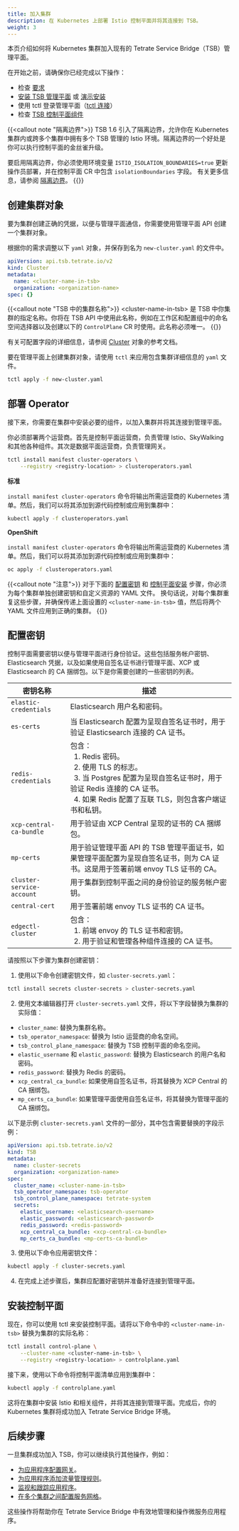 ```yaml
---
title: 加入集群
description: 在 Kubernetes 上部署 Istio 控制平面并将其连接到 TSB。
weight: 3
---
```


本页介绍如何将 Kubernetes 集群加入现有的 Tetrate Service Bridge（TSB）管理平面。

在开始之前，请确保你已经完成以下操作：

- 检查 [要求](../../requirements-and-download)
- [安装 TSB 管理平面](../management-plane-installation) 或 [演示安装](../demo-installation)
- 使用 tctl 登录管理平面（[tctl 连接](../../tctl-connect)）
- 检查 [TSB 控制平面组件](../../components#control-plane)

{{<callout note "隔离边界">}}
TSB 1.6 引入了隔离边界，允许你在 Kubernetes 集群内或跨多个集群中拥有多个 TSB 管理的 Istio 环境。隔离边界的一个好处是你可以执行控制平面的金丝雀升级。

要启用隔离边界，你必须使用环境变量 `ISTIO_ISOLATION_BOUNDARIES=true` 更新操作员部署，并在控制平面 CR 中包含 `isolationBoundaries` 字段。
有关更多信息，请参阅 [隔离边界](../../isolation-boundaries)。
{{</callout>}}

## 创建集群对象

要为集群创建正确的凭据，以便与管理平面通信，你需要使用管理平面 API 创建一个集群对象。

根据你的需求调整以下 `yaml` 对象，并保存到名为 `new-cluster.yaml` 的文件中。

```yaml
apiVersion: api.tsb.tetrate.io/v2
kind: Cluster
metadata:
  name: <cluster-name-in-tsb>
  organization: <organization-name>
spec: {}
```

{{<callout note "TSB 中的集群名称">}}
&lt;cluster-name-in-tsb&gt; 是 TSB 中你集群的指定名称。你将在 TSB API 中使用此名称，例如在工作区和配置组中的命名空间选择器以及创建以下的 `ControlPlane` CR 时使用。此名称必须唯一。
{{</callout>}}

有关可配置字段的详细信息，请参阅 [Cluster](../../../refs/tsb/v2/cluster) 对象的参考文档。

要在管理平面上创建集群对象，请使用 `tctl` 来应用包含集群详细信息的 `yaml` 文件。

```bash
tctl apply -f new-cluster.yaml
```

## 部署 Operator

接下来，你需要在集群中安装必要的组件，以加入集群并将其连接到管理平面。

你必须部署两个运营商。首先是控制平面运营商，负责管理 Istio、SkyWalking 和其他各种组件。其次是数据平面运营商，负责管理网关。

```bash
tctl install manifest cluster-operators \
    --registry <registry-location> > clusteroperators.yaml
```

**标准**

`install manifest cluster-operators` 命令将输出所需运营商的 Kubernetes 清单。然后，我们可以将其添加到源代码控制或应用到集群中：

```bash
kubectl apply -f clusteroperators.yaml
```

**OpenShift**

`install manifest cluster-operators` 命令将输出所需运营商的 Kubernetes 清单。然后，我们可以将其添加到源代码控制或应用到集群中：

```bash
oc apply -f clusteroperators.yaml
```

{{<callout note "注意">}}
对于下面的 [配置密钥](#configuring-secrets) 和 [控制平面安装](#control-plane-installation) 步骤，你必须为每个集群单独创建密钥和自定义资源的 YAML 文件。
换句话说，对每个集群重复这些步骤，并确保传递上面设置的 `<cluster-name-in-tsb>` 值，然后将两个 YAML 文件应用到正确的集群。
{{</callout>}}

## 配置密钥

控制平面需要密钥以便与管理平面进行身份验证。这些包括服务帐户密钥、Elasticsearch 凭据，以及如果使用自签名证书进行管理平面、XCP 或 Elasticsearch 的 CA 捆绑包。以下是你需要创建的一些密钥的列表。

| 密钥名称                  | 描述                                                         |
| ------------------------- | ------------------------------------------------------------ |
| `elastic-credentials`     | Elasticsearch 用户名和密码。                                 |
| `es-certs`                | 当 Elasticsearch 配置为呈现自签名证书时，用于验证 Elasticsearch 连接的 CA 证书。 |
| `redis-credentials`       | 包含：<br />&ensp;1. Redis 密码。<br />&ensp;2. 使用 TLS 的标志。<br />&ensp;3. 当 Postgres 配置为呈现自签名证书时，用于验证 Redis 连接的 CA 证书。<br />&ensp;4. 如果 Redis 配置了互联 TLS，则包含客户端证书和私钥。 |
| `xcp-central-ca-bundle`   | 用于验证由 XCP Central 呈现的证书的 CA 捆绑包。              |
| `mp-certs`                | 用于验证管理平面 API 的 TSB 管理平面证书，如果管理平面配置为呈现自签名证书，则为 CA 证书。这是用于签署前端 envoy TLS 证书的 CA。 |
| `cluster-service-account` | 用于集群到控制平面之间的身份验证的服务帐户密钥。         |
| `central-cert`        | 用于签署前端 envoy TLS 证书的 CA 证书。                 |
| `edgectl-cluster`     | 包含：<br />&ensp;1. 前端 envoy 的 TLS 证书和密钥。<br />&ensp;2. 用于验证和管理各种组件连接的 CA 证书。            |

请按照以下步骤为集群创建密钥：

1. 使用以下命令创建密钥文件，如 `cluster-secrets.yaml`：

```bash
tctl install secrets cluster-secrets > cluster-secrets.yaml
```

2. 使用文本编辑器打开 `cluster-secrets.yaml` 文件，将以下字段替换为集群的实际值：

- `cluster_name`: 替换为集群名称。
- `tsb_operator_namespace`: 替换为 Istio 运营商的命名空间。
- `tsb_control_plane_namespace`: 替换为 TSB 控制平面的命名空间。
- `elastic_username` 和 `elastic_password`: 替换为 Elasticsearch 的用户名和密码。
- `redis_password`: 替换为 Redis 的密码。
- `xcp_central_ca_bundle`: 如果使用自签名证书，将其替换为 XCP Central 的 CA 捆绑包。
- `mp_certs_ca_bundle`: 如果管理平面使用自签名证书，将其替换为管理平面的 CA 捆绑包。

以下是示例 `cluster-secrets.yaml` 文件的一部分，其中包含需要替换的字段示例：

```yaml
apiVersion: api.tsb.tetrate.io/v2
kind: TSB
metadata:
  name: cluster-secrets
  organization: <organization-name>
spec:
  cluster_name: <cluster-name-in-tsb>
  tsb_operator_namespace: tsb-operator
  tsb_control_plane_namespace: tetrate-system
  secrets:
    elastic_username: <elasticsearch-username>
    elastic_password: <elasticsearch-password>
    redis_password: <redis-password>
    xcp_central_ca_bundle: <xcp-central-ca-bundle>
    mp_certs_ca_bundle: <mp-certs-ca-bundle>
```

3. 使用以下命令应用密钥文件：

```bash
kubectl apply -f cluster-secrets.yaml
```

4. 在完成上述步骤后，集群应配置好密钥并准备好连接到管理平面。

## 安装控制平面

现在，你可以使用 tctl 来安装控制平面。请将以下命令中的 `<cluster-name-in-tsb>` 替换为集群的实际名称：

```bash
tctl install control-plane \
    --cluster-name <cluster-name-in-tsb> \
    --registry <registry-location> > controlplane.yaml
```

接下来，使用以下命令将控制平面清单应用到集群中：

```bash
kubectl apply -f controlplane.yaml
```

这将在集群中安装 Istio 和相关组件，并将其连接到管理平面。完成后，你的 Kubernetes 集群将成功加入 Tetrate Service Bridge 环境。

## 后续步骤

一旦集群成功加入 TSB，你可以继续执行其他操作，例如：

- [为应用程序配置网关](../../gateway-configuration)。
- [为应用程序添加流量管理规则](../../traffic-management)。
- [监视和跟踪应用程序](../../observability)。
- [在多个集群之间配置服务网格](../../multicluster)。

这些操作将帮助你在 Tetrate Service Bridge 中有效地管理和操作微服务应用程序。
